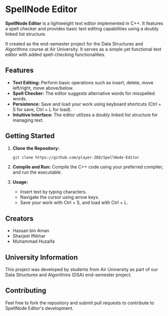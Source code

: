 # SpellNode Editor

**SpellNode Editor** is a lightweight text editor implemented in C++. It features a spell checker and provides basic text editing capabilities using a doubly linked list structure.

 It created as the end-semester project for the Data Structures and Algorithms course at Air University. It serves as a simple yet functional text editor with added spell-checking functionalities.

## Features

- **Text Editing:** Perform basic operations such as insert, delete, move left/right, move above/below.
- **Spell Checker:** The editor suggests alternative words for misspelled words.
- **Persistence:** Save and load your work using keyboard shortcuts (Ctrl + S for save, Ctrl + L for load).
- **Intuitive Interface:** The editor utilizes a doubly linked list structure for managing text.

## Getting Started

1. **Clone the Repository:**
    
    ```bash
    git clone https://github.com/player-ZED/SpellNode-Editor
    ```
    
2. **Compile and Run:**
Compile the C++ code using your preferred compiler, and run the executable.

3. **Usage:**
    - Insert text by typing characters.
    - Navigate the cursor using arrow keys.
    - Save your work with Ctrl + S, and load with Ctrl + L.

## Creators

- Hassan bin Aman
- Sharjeel Iftikhar 
- Muhammad Huzaifa

## University Information

This project was developed by students from Air University as part of our Data Structures and Algorithms (DSA) end-semester project.

## Contributing

Feel free to fork the repository and submit pull requests to contribute to SpellNode Editor's development.
